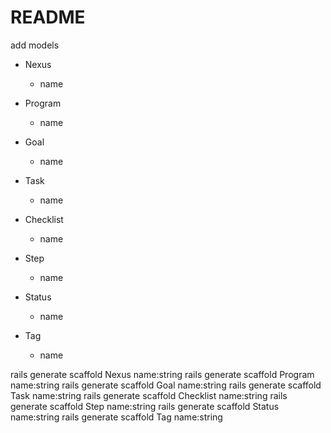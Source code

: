 # README
add models

- Nexus
  - name

- Program
    - name
- Goal
    - name
- Task
    - name
- Checklist
  - name
- Step
    - name
- Status
  - name
- Tag
  - name


rails generate scaffold Nexus name:string
rails generate scaffold Program name:string
rails generate scaffold Goal name:string
rails generate scaffold Task name:string
rails generate scaffold Checklist name:string
rails generate scaffold Step name:string
rails generate scaffold Status name:string
rails generate scaffold Tag name:string